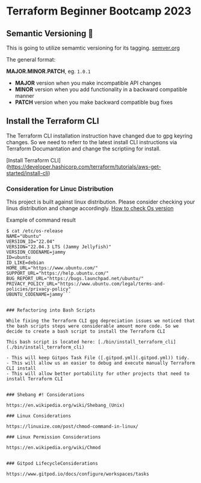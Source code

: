 # Terraform Beginner Bootcamp 2023

## Semantic Versioning :mage:

This is going to utilize semamtic versioning for its tagging.
[semver.org](https://semver.org/)

The general format:

 **MAJOR.MINOR.PATCH**, eg. `1.0.1`

- **MAJOR** version when you make incompatible API changes
- **MINOR** version when you add functionality in a backward compatible manner
- **PATCH** version when you make backward compatible bug fixes

## Install the Terraform CLI

The Terraform CLI installation instruction have changed due to gpg keyring changes. So we need to referr to the latest install CLI instructions via Terraform Documantation and change the scriptiing for install.

[Install Terraform CLI]
(https://developer.hashicorp.com/terraform/tutorials/aws-get-started/install-cli)

### Consideration for Linuc Distribution

This project is built against linux distribution.
Please consider checking your linus distribution and change accordingly.
[How to check Os version ](https://www.cyberciti.biz/faq/how-to-check-os-version-in-linux-command-line/)

Example of command result
```
$ cat /etc/os-release
NAME="Ubuntu"
VERSION_ID="22.04"
VERSION="22.04.3 LTS (Jammy Jellyfish)"
VERSION_CODENAME=jammy
ID=ubuntu
ID_LIKE=debian
HOME_URL="https://www.ubuntu.com/"
SUPPORT_URL="https://help.ubuntu.com/"
BUG_REPORT_URL="https://bugs.launchpad.net/ubuntu/"
PRIVACY_POLICY_URL="https://www.ubuntu.com/legal/terms-and-policies/privacy-policy"
UBUNTU_CODENAME=jammy```


### Refactoring into Bash Scripts

While fixing the Terraform CLI gpg depreciation issues we noticed that the bash scripts steps were considerable amount more code. So we decide to create a bash script to install the Terraform CLI

This bash script is located here: [./bin/install_terraform_cli](./bin/install_terraform_cli)

- This will keep Gitpos Task File ([.gitpod.yml](.gitpod.yml)) tidy.
- This will allow us an easier to debug and execute manually Terraform CLI install
- This will allow better portability for other projects that need to install Terraform CLI


### Shebang #! Considerations

https://en.wikipedia.org/wiki/Shebang_(Unix)

### Linux Considerations

https://linuxize.com/post/chmod-command-in-linux/

### Linux Permission Considerations

https://en.wikipedia.org/wiki/Chmod


### Gitpod LifecycleConsiderations

https://www.gitpod.io/docs/configure/workspaces/tasks
